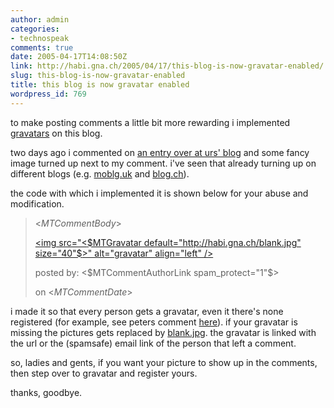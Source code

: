 ```yaml
---
author: admin
categories:
- technospeak
comments: true
date: 2005-04-17T14:08:50Z
link: http://habi.gna.ch/2005/04/17/this-blog-is-now-gravatar-enabled/
slug: this-blog-is-now-gravatar-enabled
title: this blog is now gravatar enabled
wordpress_id: 769
---
```


to make posting comments a little bit more rewarding i implemented [gravatars](http://gravatar.com/) on this blog.
  
two days ago i commented on [an entry over at urs' blog](http://www.circle.ch/blog/p1692.html) and some fancy image turned up next to my comment. i've seen that already turning up on different blogs (e.g. [moblg.uk](http://moblog.co.uk/) and [blog.ch](http://blog.ch/blog/index.php/archives/2005/04/15/swiss-blog-awards/#comments)).
  
the code with which i implemented it is shown below for your abuse and modification.


<blockquote>
<MTComments>
  

  
<div class="comments-body">
  
<$MTCommentBody$>
  
<span class="comments-post">
  
<a href="<$MTCommentURL$>">
  
<img src="<$MTGravatar default="http://habi.gna.ch/blank.jpg" size="40"$>" alt="gravatar" align="left" />
  
</a>
  
posted by: <$MTCommentAuthorLink spam_protect="1"$><br />
  
on <$MTCommentDate$><br clear="all">
  
</span>
  
</div>
  

  
</MTComments>
</blockquote>


i made it so that every person gets a gravatar, even it there's none registered (for example, see peters comment [here](http://habi.gna.ch/blog/archives/000568.html)). if your gravatar is missing the pictures gets replaced by [blank.jpg](http://habi.gna.ch/blank.jpg). the gravatar is linked with the url or the (spamsafe) email link of the person that left a comment.
  
so, ladies and gents, if you want your picture to show up in the comments, then step over to gravatar and register yours.
  
thanks, goodbye.

